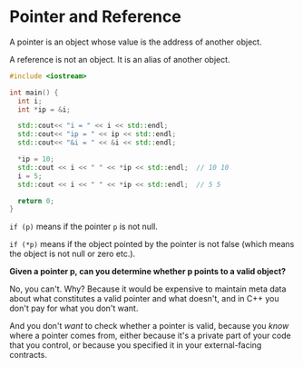 # Pointer and Reference

A pointer is an object whose value is the address of another object.

A reference is not an object. It is an alias of another object.

```c++
#include <iostream>

int main() {
  int i;
  int *ip = &i;

  std::cout<< "i = " << i << std::endl;
  std::cout<< "ip = " << ip << std::endl;
  std::cout<< "&i = " << &i << std::endl;

  *ip = 10;
  std::cout << i << " " << *ip << std::endl;  // 10 10
  i = 5;
  std::cout << i << " " << *ip << std::endl;  // 5 5

  return 0;
}
```



`if (p)` means if the pointer `p` is not null.

`if (*p)` means if the object pointed by the pointer is not false (which means the object is not null or zero etc.).



**Given a pointer p, can you determine whether p points to a valid object?**

No, you can't. Why? Because it would be expensive to maintain meta data about what constitutes a valid pointer and what doesn't, and in C++ you don't pay for what you don't want.

And you don't *want* to check whether a pointer is valid, because you *know* where a pointer comes from, either because it's a private part of your code that you control, or because you specified it in your external-facing contracts.